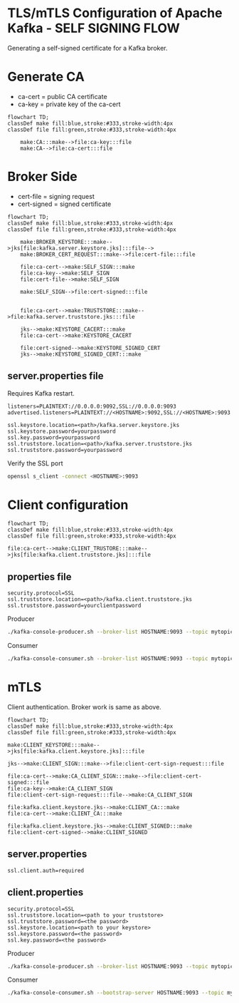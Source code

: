 # TLS/mTLS Configuration of Apache Kafka - SELF SIGNING FLOW
Generating a self-signed certificate for a Kafka broker.


# Generate CA
- ca-cert = public CA certificate
- ca-key = private key of the ca-cert

```mermaid
flowchart TD;
classDef make fill:blue,stroke:#333,stroke-width:4px
classDef file fill:green,stroke:#333,stroke-width:4px

    make:CA:::make-->file:ca-key:::file
    make:CA-->file:ca-cert:::file

```

# Broker Side
- cert-file = signing request
- cert-signed = signed certificate

```mermaid
flowchart TD;
classDef make fill:blue,stroke:#333,stroke-width:4px
classDef file fill:green,stroke:#333,stroke-width:4px

    make:BROKER_KEYSTORE:::make-->jks[file:kafka.server.keystore.jks]:::file-->
    make:BROKER_CERT_REQUEST:::make-->file:cert-file:::file

    file:ca-cert-->make:SELF_SIGN:::make
    file:ca-key-->make:SELF_SIGN
    file:cert-file-->make:SELF_SIGN

    make:SELF_SIGN-->file:cert-signed:::file


    file:ca-cert-->make:TRUSTSTORE:::make-->file:kafka.server.truststore.jks:::file

    jks-->make:KEYSTORE_CACERT:::make
    file:ca-cert-->make:KEYSTORE_CACERT

    file:cert-signed-->make:KEYSTORE_SIGNED_CERT
    jks-->make:KEYSTORE_SIGNED_CERT:::make
```


## server.properties file
Requires Kafka restart.

```properties
listeners=PLAINTEXT://0.0.0.0:9092,SSL://0.0.0.0:9093
advertised.listeners=PLAINTEXT://<HOSTNAME>:9092,SSL://<HOSTNAME>:9093

ssl.keystore.location=<path>/kafka.server.keystore.jks
ssl.keystore.password=yourpassword
ssl.key.password=yourpassword
ssl.truststore.location=<path>/kafka.server.truststore.jks
ssl.truststore.password=yourpassword

```

Verify the SSL port
```bash
openssl s_client -connect <HOSTNAME>:9093
```

# Client configuration

```mermaid
flowchart TD;
classDef make fill:blue,stroke:#333,stroke-width:4px
classDef file fill:green,stroke:#333,stroke-width:4px

file:ca-cert-->make:CLIENT_TRUSTORE:::make-->jks[file:kafka.client.truststore.jks]:::file

```

## properties file

```properties
security.protocol=SSL
ssl.truststore.location=<path>/kafka.client.truststore.jks
ssl.truststore.password=yourclientpassword
```

Producer
```bash
./kafka-console-producer.sh --broker-list HOSTNAME:9093 --topic mytopic --producer.config PATH_TO_THE_ABOVE_PROPERTIES

```

Consumer
```bash
./kafka-console-consumer.sh --broker-list HOSTNAME:9093 --topic mytopic --consumer.config PATH_TO_THE_ABOVE_PROPERTIES
```

# mTLS
Client authentication. Broker work is same as above.


```mermaid
flowchart TD;
classDef make fill:blue,stroke:#333,stroke-width:4px
classDef file fill:green,stroke:#333,stroke-width:4px

make:CLIENT_KEYSTORE:::make-->jks[file:kafka.client.keystore.jks]:::file

jks-->make:CLIENT_SIGN:::make-->file:client-cert-sign-request:::file

file:ca-cert-->make:CA_CLIENT_SIGN:::make-->file:client-cert-signed:::file
file:ca-key-->make:CA_CLIENT_SIGN
file:client-cert-sign-request:::file-->make:CA_CLIENT_SIGN

file:kafka.client.keystore.jks-->make:CLIENT_CA:::make
file:ca-cert-->make:CLIENT_CA:::make

file:kafka.client.keystore.jks-->make:CLIENT_SIGNED:::make
file:client-cert-signed-->make:CLIENT_SIGNED
```

## server.properties

```properties
ssl.client.auth=required
```

## client.properties

```properties
security.protocol=SSL
ssl.truststore.location=<path to your truststore>
ssl.truststore.password=<the password>
ssl.keystore.location=<path to your keystore>
ssl.keystore.password=<the password>
ssl.key.password=<the password>

```


Producer
```bash
./kafka-console-producer.sh --broker-list HOSTNAME:9093 --topic mytopic --producer.config PATH_TO_THE_ABOVE_PROPERTIES

```

Consumer
```bash
./kafka-console-consumer.sh --bootstrap-server HOSTNAME:9093 --topic mytopic --consumer.config PATH_TO_THE_ABOVE_PROPERTIES
```
